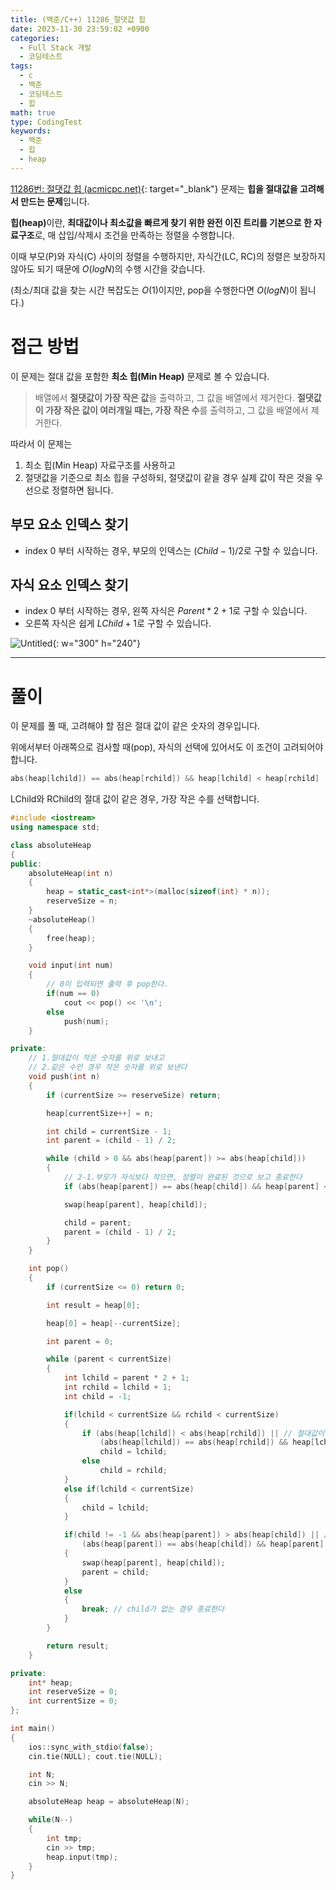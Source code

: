 ```yaml
---
title: (백준/C++) 11286_절댓값 힙
date: 2023-11-30 23:59:02 +0900
categories:
  - Full Stack 개발
  - 코딩테스트
tags:
  - c
  - 백준
  - 코딩테스트
  - 힙
math: true
type: CodingTest
keywords:
  - 백준
  - 힙
  - heap
---
```


[11286번: 절댓값 힙 (acmicpc.net)](https://www.acmicpc.net/problem/11286){: target="_blank"} 문제는 **힙을 절대값을 고려해서 만드는 문제**입니다.

<span class="keyword">**힙(heap)**</span>이란, **<span class="font_highlight">최대값이나 최소값을 빠르게 찾기 위한 완전 이진 트리</span>를 기본으로 한 자료구조**로, 매 삽입/삭제시 조건을 만족하는 정렬을 수행합니다.

이때 부모(P)와 자식(C) 사이의 정렬을 수행하지만, 자식간(LC, RC)의 정렬은 보장하지 않아도 되기 때문에 $O(logN)$의 수행 시간을 갖습니다.

(최소/최대 값을 찾는 시간 복잡도는 $O(1)$이지만, pop을 수행한다면 $O(logN)$이 됩니다.)


# 접근 방법

이 문제는 절대 값을 포함한 **최소 힙(Min Heap)** 문제로 볼 수 있습니다.

> 배열에서 **절댓값이 가장 작은 값**을 출력하고, 그 값을 배열에서 제거한다. **절댓값이 가장 작은 값이 여러개일 때는, 가장 작은 수**를 출력하고, 그 값을 배열에서 제거한다.
> 

따라서 이 문제는

1. 최소 힙(Min Heap) 자료구조를 사용하고
2. 절댓값을 기준으로 최소 힙을 구성하되, 절댓값이 같을 경우 실제 값이 작은 것을 우선으로 정렬하면 됩니다.

## 부모 요소 인덱스 찾기

- index 0 부터 시작하는 경우, 부모의 인덱스는 $(Child - 1) / 2$로 구할 수 있습니다.

## 자식 요소 인덱스 찾기

- index 0 부터 시작하는 경우, 왼쪽 자식은 $Parent * 2 + 1$로 구할 수 있습니다.
- 오른쪽 자식은 쉽게 $LChild+1$로 구할 수 있습니다.

![Untitled](https://i.postimg.cc/DzKzCFZP/image.png){: w="300" h="240"}

---

# 풀이

이 문제를 풀 때, 고려해야 할 점은 절대 값이 같은 숫자의 경우입니다.

위에서부터 아래쪽으로 검사할 때(pop), 자식의 선택에 있어서도 이 조건이 고려되어야 합니다.

```cpp
abs(heap[lchild]) == abs(heap[rchild]) && heap[lchild] < heap[rchild]
```

LChild와  RChild의 절대 값이 같은 경우, 가장 작은 수를 선택합니다.

```cpp
#include <iostream>
using namespace std;

class absoluteHeap
{
public:
	absoluteHeap(int n)
	{
		heap = static_cast<int*>(malloc(sizeof(int) * n));
		reserveSize = n;
	}
	~absoluteHeap()
	{
		free(heap);
	}

	void input(int num)
	{
		// 0이 입력되면 출력 후 pop한다.
		if(num == 0)
			cout << pop() << '\n';
		else
			push(num);
	}

private:
	// 1.절대값이 작은 숫자를 위로 보내고
	// 2.같은 수인 경우 작은 숫자를 위로 보낸다
	void push(int n)
	{
		if (currentSize >= reserveSize) return;

		heap[currentSize++] = n;

		int child = currentSize - 1;
		int parent = (child - 1) / 2;

		while (child > 0 && abs(heap[parent]) >= abs(heap[child]))
		{
			// 2-1.부모가 자식보다 작으면, 정렬이 완료된 것으로 보고 종료한다
			if (abs(heap[parent]) == abs(heap[child]) && heap[parent] < heap[child]) break;

			swap(heap[parent], heap[child]);

			child = parent;
			parent = (child - 1) / 2;
		}
	}

	int pop()
	{
		if (currentSize <= 0) return 0;

		int result = heap[0];

		heap[0] = heap[--currentSize];

		int parent = 0;

		while (parent < currentSize)
		{
			int lchild = parent * 2 + 1;
			int rchild = lchild + 1;
			int child = -1;

			if(lchild < currentSize && rchild < currentSize)
			{
				if (abs(heap[lchild]) < abs(heap[rchild]) || // 절대값이 작거나
					(abs(heap[lchild]) == abs(heap[rchild]) && heap[lchild] < heap[rchild])) // 같은 경우 음수 쪽을 선택한다.
					child = lchild;
				else
					child = rchild;
			}
			else if(lchild < currentSize)
			{
				child = lchild;
			}

			if(child != -1 && abs(heap[parent]) > abs(heap[child]) || // 절대값이 작거나
				(abs(heap[parent]) == abs(heap[child]) && heap[parent] > heap[child])) // 같은 경우 음수 라면 바꾼다.
			{
				swap(heap[parent], heap[child]);
				parent = child;
			}
			else
			{
				break; // child가 없는 경우 종료한다
			}
		}

		return result;
	}

private:
	int* heap;
	int reserveSize = 0;
	int currentSize = 0;
};

int main()
{
	ios::sync_with_stdio(false);
	cin.tie(NULL); cout.tie(NULL);

	int N;
	cin >> N;

	absoluteHeap heap = absoluteHeap(N);

	while(N--)
	{
		int tmp;
		cin >> tmp;
		heap.input(tmp);
	}
}
```